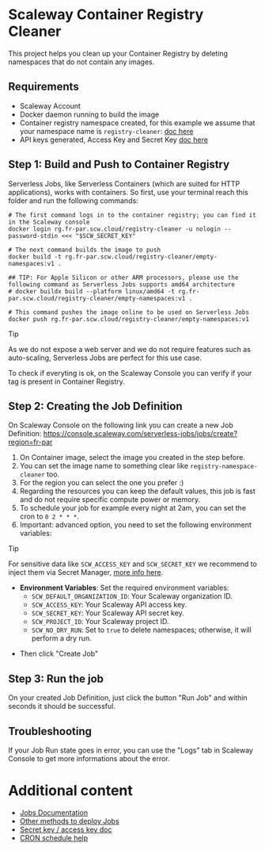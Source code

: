 # Scaleway Container Registry Cleaner

This project helps you clean up your Container Registry by deleting namespaces that do not contain any images.

## Requirements

- Scaleway Account
- Docker daemon running to build the image
- Container registry namespace created, for this example we assume that your namespace name is `registry-cleaner`: [doc here](https://www.scaleway.com/en/docs/containers/container-registry/how-to/create-namespace/)
- API keys generated, Access Key and Secret Key [doc here](https://www.scaleway.com/en/docs/iam/how-to/create-api-keys/)

## Step 1: Build and Push to Container Registry

Serverless Jobs, like Serverless Containers (which are suited for HTTP applications), works
with containers. So first, use your terminal reach this folder and run the following commands:

```shell
# The first command logs in to the container registry; you can find it in the Scaleway console
docker login rg.fr-par.scw.cloud/registry-cleaner -u nologin --password-stdin <<< "$SCW_SECRET_KEY"

# The next command builds the image to push
docker build -t rg.fr-par.scw.cloud/registry-cleaner/empty-namespaces:v1 .

## TIP: For Apple Silicon or other ARM processors, please use the following command as Serverless Jobs supports amd64 architecture
# docker buildx build --platform linux/amd64 -t rg.fr-par.scw.cloud/registry-cleaner/empty-namespaces:v1 .

# This command pushes the image online to be used on Serverless Jobs
docker push rg.fr-par.scw.cloud/registry-cleaner/empty-namespaces:v1
```

> [!TIP]
> As we do not expose a web server and we do not require features such as auto-scaling, Serverless Jobs are perfect for this use case.

To check if everyting is ok, on the Scaleway Console you can verify if your tag is present in Container Registry.

## Step 2: Creating the Job Definition

On Scaleway Console on the following link you can create a new Job Definition: https://console.scaleway.com/serverless-jobs/jobs/create?region=fr-par

1. On Container image, select the image you created in the step before.
2. You can set the image name to something clear like `registry-namespace-cleaner` too.
3. For the region you can select the one you prefer :)
4. Regarding the resources you can keep the default values, this job is fast and do not require specific compute power or memory.
5. To schedule your job for example every night at 2am, you can set the cron to `0 2 * * *`.
6. Important: advanced option, you need to set the following environment variables:

> [!TIP]
> For sensitive data like `SCW_ACCESS_KEY` and `SCW_SECRET_KEY` we recommend to inject them via Secret Manager, [more info here](https://www.scaleway.com/en/docs/serverless/jobs/how-to/reference-secret-in-job/).

- **Environment Variables**: Set the required environment variables:
  - `SCW_DEFAULT_ORGANIZATION_ID`: Your Scaleway organization ID.
  - `SCW_ACCESS_KEY`: Your Scaleway API access key.
  - `SCW_SECRET_KEY`: Your Scaleway API secret key.
  - `SCW_PROJECT_ID`: Your Scaleway project ID.
  - `SCW_NO_DRY_RUN`: Set to `true` to delete namespaces; otherwise, it will perform a dry run.

* Then click "Create Job"

## Step 3: Run the job

On your created Job Definition, just click the button "Run Job" and within seconds it should be successful.

## Troubleshooting

If your Job Run state goes in error, you can use the "Logs" tab in Scaleway Console to get more informations about the error.

# Additional content

- [Jobs Documentation](https://www.scaleway.com/en/docs/serverless/jobs/how-to/create-job-from-scaleway-registry/)
- [Other methods to deploy Jobs](https://www.scaleway.com/en/docs/serverless/jobs/reference-content/deploy-job/)
- [Secret key / access key doc](https://www.scaleway.com/en/docs/identity-and-access-management/iam/how-to/create-api-keys/)
- [CRON schedule help](https://www.scaleway.com/en/docs/serverless/jobs/reference-content/cron-schedules/)
